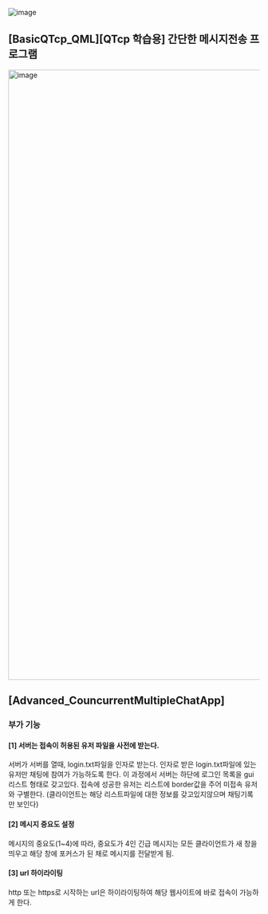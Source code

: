 ![image](https://github.com/user-attachments/assets/0d0906ed-0098-4fbc-9227-eb9bd0684c40)<h2>[BasicQTcp_QML][QTcp 학습용] 간단한 메시지전송 프로그램</h2>
<img width="1225" alt="image" src="https://github.com/user-attachments/assets/32da2e44-6d65-43f6-a849-a199701a513e">

<h2>[Advanced_CouncurrentMultipleChatApp]</h2>
<h3>부가 기능</h3>
<h4>[1] 서버는 접속이 허용된 유저 파일을 사전에 받는다.</h4> 
서버가 서버를 열때, login.txt파일을 인자로 받는다.
	인자로 받은 login.txt파일에 있는 유저만 채팅에 참여가 가능하도록 한다.
	이 과정에서 서버는 하단에 로그인 목록을 gui리스트 형태로 갖고있다.
	접속에 성공한 유저는 리스트에 border값을 주어 미접속 유저와 구별한다.
(클라이언트는 해당 리스트파일에 대한 정보를 갖고있지않으며 채팅기록만 보인다)


<h4>[2] 메시지 중요도 설정</h4>
  메시지의 중요도(1~4)에 따라, 중요도가 4인 긴급 메시지는 모든 클라이언트가 새 창을 띄우고 해당 창에 포커스가 된 채로 메시지를 전달받게 됨.
<br>
<h4>[3] url 하이라이팅</h4>
http 또는 https로 시작하는 url은 하이라이팅하여 해당 웹사이트에 바로 접속이 가능하게 한다.
